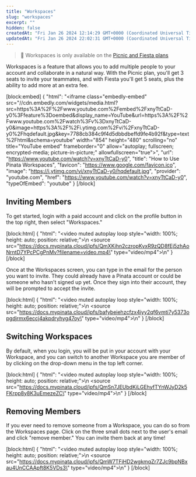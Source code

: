 ```yaml
---
title: "Workspaces"
slug: "workspaces"
excerpt: ""
hidden: false
createdAt: "Fri Jan 26 2024 12:14:29 GMT+0000 (Coordinated Universal Time)"
updatedAt: "Fri Jan 26 2024 22:02:31 GMT+0000 (Coordinated Universal Time)"
---
```

> 📘 Workspaces is only available on the [Picnic and Fiesta plans](https://pinata.cloud/pricing)

Workspaces is a feature that allows you to add multiple people to your account and collaborate in a natural way. With the Picnic plan, you'll get 3 seats to invite your teammates, and with Fiesta you'll get 5 seats, plus the ability to add more at an extra fee. 

[block:embed]
{
  "html": "<iframe class=\"embedly-embed\" src=\"//cdn.embedly.com/widgets/media.html?src=https%3A%2F%2Fwww.youtube.com%2Fembed%2FxnyTtCaD-y0%3Ffeature%3Doembed&display_name=YouTube&url=https%3A%2F%2Fwww.youtube.com%2Fwatch%3Fv%3DxnyTtCaD-y0&image=https%3A%2F%2Fi.ytimg.com%2Fvi%2FxnyTtCaD-y0%2Fhqdefault.jpg&key=7788cb384c9f4d5dbbdbeffd9fe4b92f&type=text%2Fhtml&schema=youtube\" width=\"854\" height=\"480\" scrolling=\"no\" title=\"YouTube embed\" frameborder=\"0\" allow=\"autoplay; fullscreen; encrypted-media; picture-in-picture;\" allowfullscreen=\"true\"></iframe>",
  "url": "https://www.youtube.com/watch?v=xnyTtCaD-y0",
  "title": "How to Use Pinata Workspaces",
  "favicon": "https://www.google.com/favicon.ico",
  "image": "https://i.ytimg.com/vi/xnyTtCaD-y0/hqdefault.jpg",
  "provider": "youtube.com",
  "href": "https://www.youtube.com/watch?v=xnyTtCaD-y0",
  "typeOfEmbed": "youtube"
}
[/block]


## Inviting Members

To get started, login with a paid account and click on the profile button in the top right, then select "Workspaces." 

[block:html]
{
  "html": "<video muted autoplay loop style=\"width: 100%; height: auto; position: relative;\">\n    <source src=\"https://docs.mypinata.cloud/ipfs/QmXKihn2czropKyxR9zQD8fEj5zhAoNrntD7YPcPCgPnMv?filename=video.mp4\" type=\"video/mp4\">\n</video>"
}
[/block]


Once at the Workspaces screen, you can type in the email for the person you want to invite. They could already have a Pinata account or could be someone who hasn't signed up yet. Once they sign into their account, they will be prompted to accept the invite. 

[block:html]
{
  "html": "<video muted autoplay loop style=\"width: 100%; height: auto; position: relative;\">\n    <source src=\"https://docs.mypinata.cloud/ipfs/bafybeiehzcfzx4iyy2qf6vmti7y5373opgdjrmx6eccj4akpdryhyg47oy\" type=\"video/mp4\">\n</video>"
}
[/block]


## Switching Workspaces

By default, when you login, you will be put in your account with your Workspace, and you can switch to another Workspace you are member of by clicking on the drop-down menu in the top left corner. 

[block:html]
{
  "html": "<video muted autoplay loop style=\"width: 100%; height: auto; position: relative;\">\n    <source src=\"https://docs.mypinata.cloud/ipfs/QmSn7JEUbdKiLGEhyfTYnWJyD2k5FKrpp8y8K3uEmezeZC\" type=\"video/mp4\">\n</video>"
}
[/block]


## Removing Members

If you ever need to remove someone from a Workspace, you can do so from the Workspaces page. Click on the three small dots next to the user's email and click "remove member." You can invite them back at any time!

[block:html]
{
  "html": "<video muted autoplay loop style=\"width: 100%; height: auto; position: relative;\">\n    <source src=\"https://docs.mypinata.cloud/ipfs/QmW7TFiHD2wgkmqZr7ZJc9bpNBxau4UnCCAApft8K5VDs3\" type=\"video/mp4\">\n</video>"
}
[/block]

